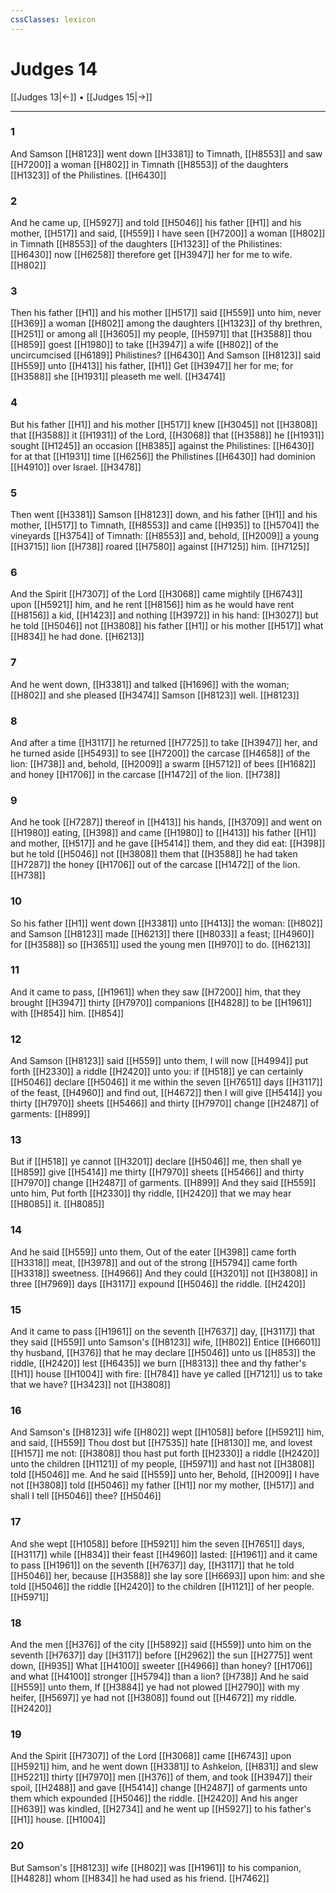 ```yaml
---
cssClasses: lexicon
---
```

# Judges 14

[[Judges 13|←]] • [[Judges 15|→]]

---

### 1
And Samson [[H8123]] went down [[H3381]] to Timnath, [[H8553]] and saw [[H7200]] a woman [[H802]] in Timnath [[H8553]] of the daughters [[H1323]] of the Philistines. [[H6430]]

### 2
And he came up, [[H5927]] and told [[H5046]] his father [[H1]] and his mother, [[H517]] and said, [[H559]] I have seen [[H7200]] a woman [[H802]] in Timnath [[H8553]] of the daughters [[H1323]] of the Philistines: [[H6430]] now [[H6258]] therefore get [[H3947]] her for me to wife. [[H802]]

### 3
Then his father [[H1]] and his mother [[H517]] said [[H559]] unto him, never [[H369]] a woman [[H802]] among the daughters [[H1323]] of thy brethren, [[H251]] or among all [[H3605]] my people, [[H5971]] that [[H3588]] thou [[H859]] goest [[H1980]] to take [[H3947]] a wife [[H802]] of the uncircumcised [[H6189]] Philistines? [[H6430]] And Samson [[H8123]] said [[H559]] unto [[H413]] his father, [[H1]] Get [[H3947]] her for me; for [[H3588]] she [[H1931]] pleaseth me well. [[H3474]]

### 4
But his father [[H1]] and his mother [[H517]] knew [[H3045]] not [[H3808]] that [[H3588]] it [[H1931]] of the Lord, [[H3068]] that [[H3588]] he [[H1931]] sought [[H1245]] an occasion [[H8385]] against the Philistines: [[H6430]] for at that [[H1931]] time [[H6256]] the Philistines [[H6430]] had dominion [[H4910]] over Israel. [[H3478]]

### 5
Then went [[H3381]] Samson [[H8123]] down, and his father [[H1]] and his mother, [[H517]] to Timnath, [[H8553]] and came [[H935]] to [[H5704]] the vineyards [[H3754]] of Timnath: [[H8553]] and, behold, [[H2009]] a young [[H3715]] lion [[H738]] roared [[H7580]] against [[H7125]] him. [[H7125]]

### 6
And the Spirit [[H7307]] of the Lord [[H3068]] came mightily [[H6743]] upon [[H5921]] him, and he rent [[H8156]] him as he would have rent [[H8156]] a kid, [[H1423]] and nothing [[H3972]] in his hand: [[H3027]] but he told [[H5046]] not [[H3808]] his father [[H1]] or his mother [[H517]] what [[H834]] he had done. [[H6213]]

### 7
And he went down, [[H3381]] and talked [[H1696]] with the woman; [[H802]] and she pleased [[H3474]] Samson [[H8123]] well. [[H8123]]

### 8
And after a time [[H3117]] he returned [[H7725]] to take [[H3947]] her, and he turned aside [[H5493]] to see [[H7200]] the carcase [[H4658]] of the lion: [[H738]] and, behold, [[H2009]] a swarm [[H5712]] of bees [[H1682]] and honey [[H1706]] in the carcase [[H1472]] of the lion. [[H738]]

### 9
And he took [[H7287]] thereof in [[H413]] his hands, [[H3709]] and went on [[H1980]] eating, [[H398]] and came [[H1980]] to [[H413]] his father [[H1]] and mother, [[H517]] and he gave [[H5414]] them, and they did eat: [[H398]] but he told [[H5046]] not [[H3808]] them that [[H3588]] he had taken [[H7287]] the honey [[H1706]] out of the carcase [[H1472]] of the lion. [[H738]]

### 10
So his father [[H1]] went down [[H3381]] unto [[H413]] the woman: [[H802]] and Samson [[H8123]] made [[H6213]] there [[H8033]] a feast; [[H4960]] for [[H3588]] so [[H3651]] used the young men [[H970]] to do. [[H6213]]

### 11
And it came to pass, [[H1961]] when they saw [[H7200]] him, that they brought [[H3947]] thirty [[H7970]] companions [[H4828]] to be [[H1961]] with [[H854]] him. [[H854]]

### 12
And Samson [[H8123]] said [[H559]] unto them, I will now [[H4994]] put forth [[H2330]] a riddle [[H2420]] unto you: if [[H518]] ye can certainly [[H5046]] declare [[H5046]] it me within the seven [[H7651]] days [[H3117]] of the feast, [[H4960]] and find out, [[H4672]] then I will give [[H5414]] you thirty [[H7970]] sheets [[H5466]] and thirty [[H7970]] change [[H2487]] of garments: [[H899]]

### 13
But if [[H518]] ye cannot [[H3201]] declare [[H5046]] me, then shall ye [[H859]] give [[H5414]] me thirty [[H7970]] sheets [[H5466]] and thirty [[H7970]] change [[H2487]] of garments. [[H899]] And they said [[H559]] unto him, Put forth [[H2330]] thy riddle, [[H2420]] that we may hear [[H8085]] it. [[H8085]]

### 14
And he said [[H559]] unto them, Out of the eater [[H398]] came forth [[H3318]] meat, [[H3978]] and out of the strong [[H5794]] came forth [[H3318]] sweetness. [[H4966]] And they could [[H3201]] not [[H3808]] in three [[H7969]] days [[H3117]] expound [[H5046]] the riddle. [[H2420]]

### 15
And it came to pass [[H1961]] on the seventh [[H7637]] day, [[H3117]] that they said [[H559]] unto Samson's [[H8123]] wife, [[H802]] Entice [[H6601]] thy husband, [[H376]] that he may declare [[H5046]]  unto us [[H853]] the riddle, [[H2420]] lest [[H6435]] we burn [[H8313]] thee and thy father's [[H1]] house [[H1004]] with fire: [[H784]] have ye called [[H7121]] us to take that we have? [[H3423]] not [[H3808]]

### 16
And Samson's [[H8123]] wife [[H802]] wept [[H1058]] before [[H5921]] him, and said, [[H559]] Thou dost but [[H7535]] hate [[H8130]] me, and lovest [[H157]] me not: [[H3808]] thou hast put forth [[H2330]] a riddle [[H2420]] unto the children [[H1121]] of my people, [[H5971]] and hast not [[H3808]] told [[H5046]] me. And he said [[H559]] unto her, Behold, [[H2009]] I have not [[H3808]] told [[H5046]] my father [[H1]] nor my mother, [[H517]] and shall I tell [[H5046]] thee? [[H5046]]

### 17
And she wept [[H1058]] before [[H5921]] him the seven [[H7651]] days, [[H3117]] while [[H834]] their feast [[H4960]] lasted: [[H1961]] and it came to pass [[H1961]] on the seventh [[H7637]] day, [[H3117]] that he told [[H5046]] her, because [[H3588]] she lay sore [[H6693]] upon him: and she told [[H5046]] the riddle [[H2420]] to the children [[H1121]] of her people. [[H5971]]

### 18
And the men [[H376]] of the city [[H5892]] said [[H559]] unto him on the seventh [[H7637]] day [[H3117]] before [[H2962]] the sun [[H2775]] went down, [[H935]] What [[H4100]] sweeter [[H4966]] than honey? [[H1706]] and what [[H4100]] stronger [[H5794]] than a lion? [[H738]] And he said [[H559]] unto them, If [[H3884]] ye had not plowed [[H2790]] with my heifer, [[H5697]] ye had not [[H3808]] found out [[H4672]] my riddle. [[H2420]]

### 19
And the Spirit [[H7307]] of the Lord [[H3068]] came [[H6743]] upon [[H5921]] him, and he went down [[H3381]] to Ashkelon, [[H831]] and slew [[H5221]] thirty [[H7970]] men [[H376]] of them, and took [[H3947]] their spoil, [[H2488]] and gave [[H5414]] change [[H2487]] of garments unto them which expounded [[H5046]] the riddle. [[H2420]] And his anger [[H639]] was kindled, [[H2734]] and he went up [[H5927]] to his father's [[H1]] house. [[H1004]]

### 20
But Samson's [[H8123]] wife [[H802]] was [[H1961]] to his companion, [[H4828]] whom [[H834]] he had used as his friend. [[H7462]]